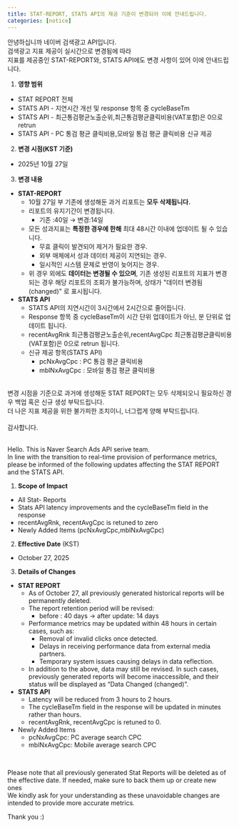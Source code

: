```yaml
---
title: STAT-REPORT, STATS API의 제공 기준이 변경되어 이에 안내드립니다.
categories: [notice]
---
```


안녕하십니까 네이버 검색광고 API입니다.<br>
검색광고 지표 제공이 실시간으로 변경됨에 따라 <br>
지표를 제공중인 STAT-REPORT와, STATS API에도 변경 사항이 있어 이에 안내드립니다.

1. **영향 범위** <br>
- STAT REPORT 전체 <br>
- STATS API - 지연시간 개선 및 response 항목 중 cycleBaseTm <br>
- STATS API - 최근통검평균노출순위,최근통검평균클릭비용(VAT포함)은 0으로 retrun <br>
- STATS API - PC 통검 평균 클릭비용,모바일 통검 평균 클릭비용 신규 제공 <br>

2.  **변경 시점(KST 기준)** <br>
- 2025년 10월 27일 <br>

3. **변경 내용**<br>
  * **STAT-REPORT** <br>
    * 10월 27일 부 기존에 생성해둔 과거 리포트는 **모두 삭제됩니다.** <br>
    * 리포트의 유지기간이 변경됩니다. <br>
      * 기존 :40일 → 변경:14일 <br>
    * 모든 성과지표는 **특정한 경우에 한해** 최대 48시간 이내에 업데이트 될 수 있습니다. <br>
      * 무효 클릭이 발견되어 제거가 필요한 경우. <br>
      * 외부 매체에서 성과 데이터 제공이 지연되는 경우. <br>
      * 일시적인 시스템 문제로 반영이 늦어지는 경우. <br>
    * 위 경우 외에도 **데이터는 변경될 수 있으며**, 기존 생성된 리포트의 지표가 변경되는 경우 해당 리포트의 조회가 불가능하며, 상태가 "데이터 변경됨 (changed)" 로 표시됩니다.
  * **STATS API**
    * STATS API의 지연시간이 3시간에서 2시간으로 줄어듭니다.
    * Response 항목 중 cycleBaseTm이 시간 단위 업데이트가 아닌, 분 단위로 업데이트 됩니다.
    * recentAvgRnk 최근통검평균노출순위,recentAvgCpc 최근통검평균클릭비용(VAT포함)은 0으로 retrun 됩니다.
    * 신규 제공 항목(STATS API)
      * pcNxAvgCpc : PC 통검 평균 클릭비용
      * mblNxAvgCpc : 모바일 통검 평균 클릭비용 <br>

<br>
변경 시점을 기준으로 과거에 생성해둔 STAT REPORT는 모두 삭제되오니 필요하신 경우 백업 혹은 신규 생성 부탁드립니다.<br>
더 나은 지표 제공을 위한 불가피한 조치이니, 너그럽게 양해 부탁드립니다.<br>
<br>
감사합니다.
<br>
<br>

Hello. This is Naver Search Ads API serive team.<br>
In line with the transition to real-time provision of performance metrics, please be informed of the following updates affecting the STAT REPORT and the STATS API.<br>

1. **Scope of Impact** <br>
- All Stat- Reports
- Stats API latency improvements and the cycleBaseTm field in the response
- recentAvgRnk, recentAvgCpc is retuned to zero
- Newly Added Items (pcNxAvgCpc,mblNxAvgCpc)

2. **Effective Date** (KST) <br>
- October 27, 2025

3. **Details of Changes** <br>
  - **STAT REPORT**
    - As of October 27, all previously generated historical reports will be permanently deleted.
    - The report retention period will be revised:
      - before : 40 days → after update: 14 days
    - Performance metrics may be updated within 48 hours in certain cases, such as:
      - Removal of invalid clicks once detected.
      - Delays in receiving performance data from external media partners.
      - Temporary system issues causing delays in data reflection.
    - In addition to the above, data may still be revised. In such cases, previously generated reports will become inaccessible, and their status will be displayed as “Data Changed (changed)”.
  - **STATS API**
    - Latency will be reduced from 3 hours to 2 hours.
    - The cycleBaseTm field in the response will be updated in minutes rather than hours.
    - recentAvgRnk, recentAvgCpc is retuned to 0.
  - Newly Added Items
    - pcNxAvgCpc: PC average search CPC
    - mblNxAvgCpc: Mobile average search CPC
<br> 

Please note that all previously generated Stat Reports will be deleted as of the effective date. If needed, make sure to back them up or create new ones<br>
We kindly ask for your understanding as these unavoidable changes are intended to provide more accurate metrics.
<br>

Thank you :)











